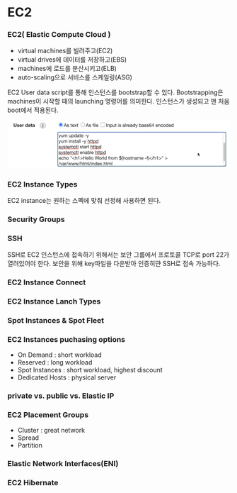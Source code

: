 # EC2
### EC2( Elastic Compute Cloud )
- virtual machines를 빌려주고(EC2)
- virtual drives에 데이터를 저장하고(EBS)
- machines에 로드를 분산시키고(ELB)
- auto-scaling으로 서비스를 스케일링(ASG)

EC2 User data script를 통해 인스턴스를 bootstrap할 수 있다. Bootstrapping은 machines이 시작할 때의 launching 명령어를 의미한다. 인스턴스가 생성되고 맨 처음 boot에서 적용된다.

![](./img/2021-12-29-15-05-11.png)

### EC2 Instance Types
EC2 instance는 원하는 스펙에 맞춰 선정해 사용하면 된다.

### Security Groups

### SSH
SSH로 EC2 인스턴스에 접속하기 위해서는 보안 그룹에서 프로토콜 TCP로 port 22가 열려있어야 한다. 
보안을 위해 key파일을 다운받아 인증히먄 SSH로 접속 가능하다.

### EC2 Instance Connect 

### EC2 Instance Lanch Types

### Spot Instances & Spot Fleet



### EC2 Instances puchasing options
- On Demand : short workload
- Reserved : long workload
- Spot Instances : short workload, highest discount
- Dedicated Hosts : physical server

### private vs. public vs. Elastic IP

### EC2 Placement Groups
- Cluster : great network
- Spread 
- Partition

### Elastic Network Interfaces(ENI)

### EC2 Hibernate
